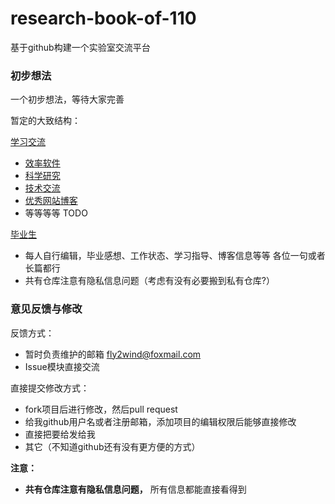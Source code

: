 # research-book-of-110

基于github构建一个实验室交流平台

### 初步想法

一个初步想法，等待大家完善

暂定的大致结构：

[学习交流](/study)

- [效率软件](/study/software.md)
- [科学研究](/study/research.md)
- [技术交流](/study/technology.md)
- [优秀网站博客](/study/website.md)
- 等等等等 TODO


[毕业生](/graduate)

- 每人自行编辑，毕业感想、工作状态、学习指导、博客信息等等  各位一句或者长篇都行
- 共有仓库注意有隐私信息问题（考虑有没有必要搬到私有仓库?）


### 意见反馈与修改

反馈方式：

- 暂时负责维护的邮箱 fly2wind@foxmail.com
- Issue模块直接交流


直接提交修改方式：

- fork项目后进行修改，然后pull request
- 给我github用户名或者注册邮箱，添加项目的编辑权限后能够直接修改
- 直接把要给发给我
- 其它（不知道github还有没有更方便的方式）


**注意：**

- **共有仓库注意有隐私信息问题，** 所有信息都能直接看得到


